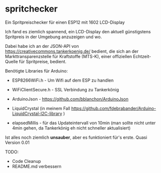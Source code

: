 # spritchecker
Ein Spritpreischecker für einen ESP12 mit 1602 LCD-Display 

Ich fand es ziemlich spannend, ein LCD-Display den aktuell günstigstens Spritpreis in der Umgebung anzuzeigen und wo.

Dabei habe ich an der JSON-API von https://creativecommons.tankerkoenig.de/ bedient, die sich an der Markttransparenzstelle für Kraftstoffe (MTS-K), einer offiziellen Echtzeit-Quelle für Spritpreise, bedient.

Benötigte Libraries für Arduino:

  - ESP8266WiFi.h - Um Wifi auf dem ESP zu handlen

  - WiFiClientSecure.h - SSL Verbindung zu Tankerkönig

  - ArduinoJson - https://github.com/bblanchon/ArduinoJson

  - LiquidCrystal (in meinem Fall https://github.com/fdebrabander/Arduino-LiquidCrystal-I2C-library )

  - elapsedMillis - für das Updateintervall von 10min (man sollte nicht unter 4min gehen, da Tankerkönig eh nicht schneller aktualisiert)


Ist alles noch ziemlich **unsauber**, aber es funktioniert für's erste. Quasi Version 0.01

TODO:
  - Code Cleanup
  - README.md verbessern



